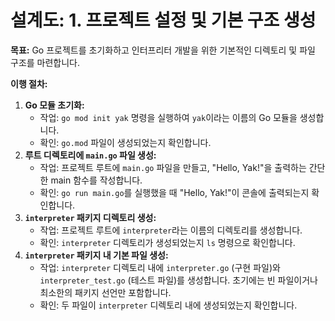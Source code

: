 # 설계도: 1. 프로젝트 설정 및 기본 구조 생성

**목표:** Go 프로젝트를 초기화하고 인터프리터 개발을 위한 기본적인 디렉토리 및 파일 구조를 마련합니다.

**이행 절차:**

1.  **Go 모듈 초기화:**
    *   작업: `go mod init yak` 명령을 실행하여 `yak`이라는 이름의 Go 모듈을 생성합니다.
    *   확인: `go.mod` 파일이 생성되었는지 확인합니다.
2.  **루트 디렉토리에 `main.go` 파일 생성:**
    *   작업: 프로젝트 루트에 `main.go` 파일을 만들고, "Hello, Yak!"을 출력하는 간단한 main 함수를 작성합니다.
    *   확인: `go run main.go`를 실행했을 때 "Hello, Yak!"이 콘솔에 출력되는지 확인합니다.
3.  **`interpreter` 패키지 디렉토리 생성:**
    *   작업: 프로젝트 루트에 `interpreter`라는 이름의 디렉토리를 생성합니다.
    *   확인: `interpreter` 디렉토리가 생성되었는지 `ls` 명령으로 확인합니다.
4.  **`interpreter` 패키지 내 기본 파일 생성:**
    *   작업: `interpreter` 디렉토리 내에 `interpreter.go` (구현 파일)와 `interpreter_test.go` (테스트 파일)를 생성합니다. 초기에는 빈 파일이거나 최소한의 패키지 선언만 포함합니다.
    *   확인: 두 파일이 `interpreter` 디렉토리 내에 생성되었는지 확인합니다.
